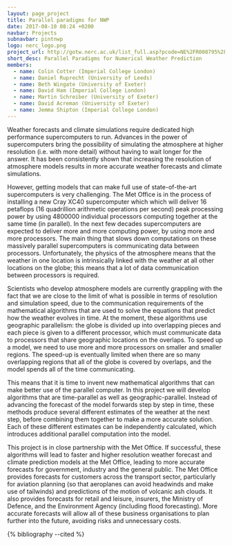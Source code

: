 ```yaml
---
layout: page_project
title: Parallel paradigms for NWP
date: 2017-08-10 08:24 +0200
navbar: Projects
subnavbar: pintnwp
logo: nerc_logo.png
project_url: http://gotw.nerc.ac.uk/list_full.asp?pcode=NE%2FR008795%2F1
short_desc: Parallel Paradigms for Numerical Weather Prediction
members:
  - name: Colin Cotter (Imperial College London)
  - name: Daniel Ruprecht (University of Leeds)
  - name: Beth Wingate (University of Exeter)
  - name: David Ham (Imperial College London)
  - name: Martin Schreiber (University of Exeter)
  - name: David Acreman (University of Exeter)
  - name: Jemma Shipton (Imperial College London)
---
```


Weather forecasts and climate simulations require dedicated high performance supercomputers to run. Advances in the power of supercomputers bring the possibility of simulating the atmosphere at higher resolution (i.e. with more detail) without having to wait longer for the answer. It has been consistently shown that increasing the resolution of atmosphere models results in more accurate weather forecasts and climate simulations. 

However, getting models that can make full use of state-of-the-art supercomputers is very challenging. The Met Office is in the process of installing a new Cray XC40 supercomputer which which will deliver 16 petaflops (16 quadrillion arithmetic operations per second) peak processing power by using 4800000 individual processors computing together at the same time (in parallel). In the next few decades supercomputers are expected to deliver more and more computing power, by using more and more processors. The main thing that slows down computations on these massively parallel supercomputers is communicating data between processors. Unfortunately, the physics of the atmosphere means that the weather in one location is intrinsically linked with the weather at all other locations on the globe; this means that a lot of data communication between processors is required. 

Scientists who develop atmosphere models are currently grappling with the fact that we are close to the limit of what is possible in terms of resolution and simulation speed, due to the communication requirements of the mathematical algorithms that are used to solve the equations that predict how the weather evolves in time. At the moment, these algorithms use geographic parallelism: the globe is divided up into overlapping pieces and each piece is given to a different processor, which must communicate data to processors that share geographic locations on the overlaps. To speed up a model, we need to use more and more processors on smaller and smaller regions. The speed-up is eventually limited when there are so many overlapping regions that all of the globe is covered by overlaps, and the model spends all of the time communicating. 

This means that it is time to invent new mathematical algorithms that can make better use of the parallel computer. In this project we will develop algorithms that are time-parallel as well as geographic-parallel. Instead of advancing the forecast of the model forwards step by step in time, these methods produce several different estimates of the weather at the next step, before combining them together to make a more accurate solution. Each of these different estimates can be independently calculated, which introduces additional parallel computation into the model. 

This project is in close partnership with the Met Office. If successful, these algorithms will lead to faster and higher resolution weather forecast and climate prediction models at the Met Office, leading to more accurate forecasts for government, industry and the general public. The Met Office provides forecasts for customers across the transport sector, particularly for aviation planning (so that aeroplanes can avoid headwinds and make use of tailwinds) and predictions of the motion of volcanic ash clouds. It also provides forecasts for retail and leisure, insurers, the Ministry of Defence, and the Environment Agency (including flood forecasting). More accurate forecasts will allow all of these business organisations to plan further into the future, avoiding risks and unnecessary costs.

{% bibliography --cited %}

